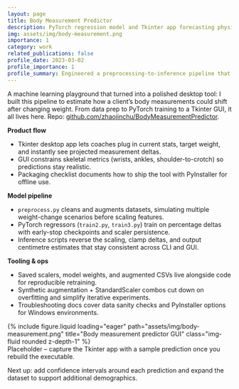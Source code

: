 ```yaml
---
layout: page
title: Body Measurement Predictor
description: PyTorch regression model and Tkinter app forecasting physique changes after weight adjustments.
img: assets/img/body-measurement.png
importance: 1
category: work
related_publications: false
profile_date: 2023-03-02
profile_importance: 1
profile_summary: Engineered a preprocessing-to-inference pipeline that predicts measurement deltas and ships as a desktop app.
---
```


A machine learning playground that turned into a polished desktop tool: I built this pipeline to estimate how a client’s body measurements could shift after changing weight. From data prep to PyTorch training to a Tkinter GUI, it all lives here. Repo: [github.com/zhaojinchu/BodyMeasurementPredictor](https://github.com/zhaojinchu/BodyMeasurementPredictor).

**Product flow**
- Tkinter desktop app lets coaches plug in current stats, target weight, and instantly see projected measurement deltas.
- GUI constrains skeletal metrics (wrists, ankles, shoulder-to-crotch) so predictions stay realistic.
- Packaging checklist documents how to ship the tool with PyInstaller for offline use.

**Model pipeline**
- `preprocess.py` cleans and augments datasets, simulating multiple weight-change scenarios before scaling features.
- PyTorch regressors (`train2.py`, `train3.py`) train on percentage deltas with early-stop checkpoints and scaler persistence.
- Inference scripts reverse the scaling, clamp deltas, and output centimetre estimates that stay consistent across CLI and GUI.

**Tooling & ops**
- Saved scalers, model weights, and augmented CSVs live alongside code for reproducible retraining.
- Synthetic augmentation + StandardScaler combos cut down on overfitting and simplify iterative experiments.
- Troubleshooting docs cover data sanity checks and PyInstaller options for Windows environments.

<div class="row">
    <div class="col-sm mt-3 mt-md-0">
        {% include figure.liquid loading="eager" path="assets/img/body-measurement.png" title="Body measurement predictor GUI" class="img-fluid rounded z-depth-1" %}
    </div>
</div>
<div class="caption">
    Placeholder – capture the Tkinter app with a sample prediction once you rebuild the executable.
</div>

Next up: add confidence intervals around each prediction and expand the dataset to support additional demographics.
